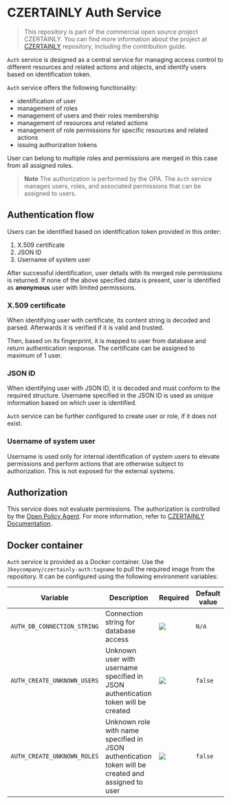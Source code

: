 # CZERTAINLY Auth Service

> This repository is part of the commercial open source project CZERTAINLY. You can find more information about the project at [CZERTAINLY](https://github.com/3KeyCompany/CZERTAINLY) repository, including the contribution guide.

`Auth` service is designed as a central service for managing access control to different resources and related actions and objects, and identify users based on identification token.

`Auth` service offers the following functionality:
- identification of user
- management of roles
- management of users and their roles membership
- management of resources and related actions
- management of role permissions for specific resources and related actions
- issuing authorization tokens

User can belong to multiple roles and permissions are merged in this case from all assigned roles.

> **Note**
> The authorization is performed by the OPA. The `Auth` service manages users, roles, and associated permissions that can be assigned to users.

## Authentication flow

Users can be identified based on identification token provided in this order:
1. X.509 certificate   
2. JSON ID
3. Username of system user

After successful identification, user details with its merged role permissions is returned. If none of the above specified data is present, user is identified as **anonymous** user with limited permissions.

### X.509 certificate

When identifying user with certificate, its content string is decoded and parsed.
Afterwards it is verified if it is valid and trusted.

Then, based on its fingerprint, it is mapped to user from database and return authentication response.
The certificate can be assigned to maximum of 1 user. 

### JSON ID

When identifying user with JSON ID, it is decoded and must conform to the required structure.
Username specified in the JSON ID is used as unique information based on which user is identified.

`Auth` service can be further configured to create user or role, if it does not exist.

### Username of system user

Username is used only for internal identification of system users to elevate permissions and perform actions that are otherwise subject to authorization. This is not exposed for the external systems.

## Authorization

This service does not evaluate permissions.
The authorization is controlled by the [Open Policy Agent](https://www.openpolicyagent.org/). For more information, refer to [CZERTAINLY Documentation](https://docs.czertainly.com/docs/concept-design/architecture/access-control). 

## Docker container

`Auth` service is provided as a Docker container. Use the `3keycompany/czertainly-auth:tagname` to pull the required image from the repository. It can be configured using the following environment variables:

| Variable                    | Description                                                                                        | Required                                           | Default value |
|-----------------------------|----------------------------------------------------------------------------------------------------|----------------------------------------------------|---------------|
| `AUTH_DB_CONNECTION_STRING` | Connection string for database access                                                              | ![](https://img.shields.io/badge/-YES-success.svg) | `N/A`         |
| `AUTH_CREATE_UNKNOWN_USERS` | Unknown user with username specified in JSON authentication token will be created                  | ![](https://img.shields.io/badge/-NO-red.svg)      | `false`       |
| `AUTH_CREATE_UNKNOWN_ROLES` | Unknown role with name specified in JSON authentication token will be created and assigned to user | ![](https://img.shields.io/badge/-NO-red.svg)      | `false`       |
